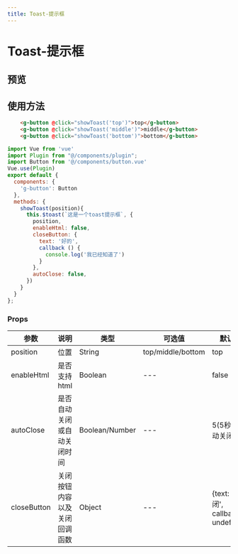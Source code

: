 ```yaml
---
title: Toast-提示框 
---
```


# Toast-提示框

## 预览
<clientOnly>
	<toast-demo style="margin-top:16px"></toast-demo>
</clientOnly>


## 使用方法
```html
	<g-button @click="showToast('top')">top</g-button>
	<g-button @click="showToast('middle')">middle</g-button>
	<g-button @click="showToast('bottom')">bottom</g-button>
```

```javascript
import Vue from 'vue'
import Plugin from "@/components/plugin";
import Button from '@/components/button.vue'
Vue.use(Plugin)
export default {
  components: {
    'g-button': Button
  },
  methods: {
    showToast(position){
      this.$toast(`这是一个toast提示框`, {
        position,
        enableHtml: false,
        closeButton: {
          text: '好的',
          callback () {
            console.log('我已经知道了')
          }
        },
        autoClose: false,  
      })
    }
  }
};
```

### Props 
| 参数 | 说明 | 类型 | 可选值 | 默认值  |
| --- | --- | --- | --- | --- |
| position | 位置 | String | top/middle/bottom | top |
| enableHtml | 是否支持html | Boolean | --- | false |
| autoClose | 是否自动关闭或自动关闭时间 | Boolean/Number | --- | 5(5秒后自动关闭) |
| closeButton | 关闭按钮内容以及关闭回调函数 | Object | --- | {text: '关闭', callback: undefined}|
